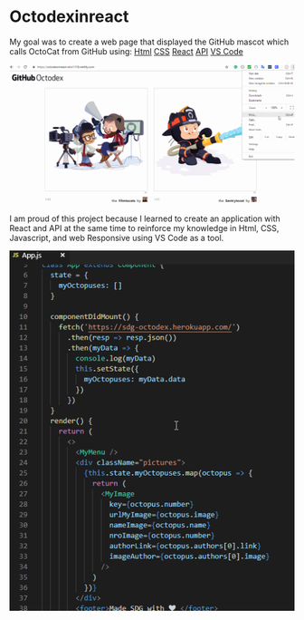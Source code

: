 # Octodexinreact

My goal was to create a web page that displayed the GitHub mascot which calls OctoCat from GitHub using:
<a href="https://developer.mozilla.org/en-US/docs/Web/Guide/HTML/HTML5">Html</a>
<a href="https://developer.mozilla.org/en-US/docs/Web/CSS">CSS</a>
<a href="https://reactjs.org/">React</a>
<a href="https://en.wikipedia.org/wiki/Application_programming_interface">API</a>
<a href="https://code.visualstudio.com/">VS Code</a>

<img src="./src/components/images/OctoDexInReact.gif"></img>

I am proud of this project because I learned to create an application with React and API at the same time to reinforce my knowledge in Html, CSS, Javascript, and web Responsive  using VS Code as a tool.

<img src="./src/components/images/CodeOctoDexInReact.gif"></img>
